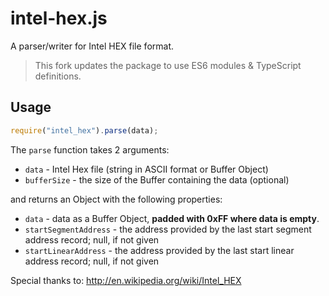 # intel-hex.js

A parser/writer for Intel HEX file format.
> This fork updates the package to use ES6 modules & TypeScript definitions.

## Usage

```js
require("intel_hex").parse(data);
```

The `parse` function takes 2 arguments:

- `data` - Intel Hex file (string in ASCII format or Buffer Object)
- `bufferSize` - the size of the Buffer containing the data (optional)

and returns an Object with the following properties:

- `data` - data as a Buffer Object, **padded with 0xFF
  where data is empty**.
- `startSegmentAddress` - the address provided by the last
  start segment address record; null, if not given
- `startLinearAddress` - the address provided by the last
  start linear address record; null, if not given

Special thanks to: http://en.wikipedia.org/wiki/Intel_HEX

